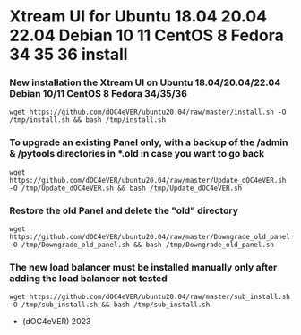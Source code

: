 # Xtream UI for Ubuntu 18.04 20.04 22.04 Debian 10 11 CentOS 8 Fedora 34 35 36 install




### New installation the Xtream UI on Ubuntu 18.04/20.04/22.04 Debian 10/11 CentOS 8 Fedora 34/35/36

    wget https://github.com/dOC4eVER/ubuntu20.04/raw/master/install.sh -O /tmp/install.sh && bash /tmp/install.sh



### To upgrade an existing Panel only, with a backup of the /admin & /pytools directories in *.old in case you want to go back
 
    wget https://github.com/dOC4eVER/ubuntu20.04/raw/master/Update_dOC4eVER.sh -O /tmp/Update_dOC4eVER.sh && bash /tmp/Update_dOC4eVER.sh



### Restore the old Panel and delete the "old" directory

    wget https://github.com/dOC4eVER/ubuntu20.04/raw/master/Downgrade_old_panel.sh -O /tmp/Downgrade_old_panel.sh && bash /tmp/Downgrade_old_panel.sh
    



### The new load balancer must be installed manually only after adding the load balancer not tested

    wget https://github.com/dOC4eVER/ubuntu20.04/raw/master/sub_install.sh -O /tmp/sub_install.sh && bash /tmp/sub_install.sh


* (dOC4eVER) 2023

